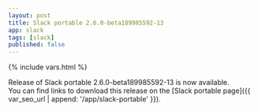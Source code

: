 ```yaml
---
layout: post
title: Slack portable 2.6.0-beta189985592-13
app: slack
tags: [slack]
published: false
---
```

{% include vars.html %}

Release of Slack portable 2.6.0-beta189985592-13 is now available.<br />
You can find links to download this release on the [Slack portable page]({{ var_seo_url | append: '/app/slack-portable' }}).